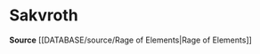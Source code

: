 ﻿---
id: '118'
name: Sakvroth
rarity: Common
rus_type_level: null
source: '[[DATABASE/source/Rage of Elements|Rage of Elements]]'
trait: null
type: Language

---
# Sakvroth

**Source** [[DATABASE/source/Rage of Elements|Rage of Elements]]